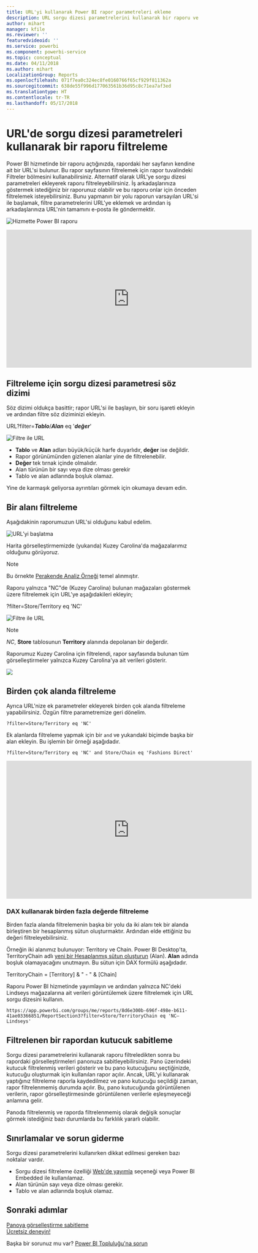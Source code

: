 ```yaml
---
title: URL'yi kullanarak Power BI rapor parametreleri ekleme
description: URL sorgu dizesi parametrelerini kullanarak bir raporu ve hatta birden fazla alanı filtreleyebilirsiniz.
author: mihart
manager: kfile
ms.reviewer: ''
featuredvideoid: ''
ms.service: powerbi
ms.component: powerbi-service
ms.topic: conceptual
ms.date: 04/11/2018
ms.author: mihart
LocalizationGroup: Reports
ms.openlocfilehash: 071f7ea0c324ec8fe0160766f65cf929f811362a
ms.sourcegitcommit: 638de55f996d177063561b36d95c8c71ea7af3ed
ms.translationtype: HT
ms.contentlocale: tr-TR
ms.lasthandoff: 05/17/2018
---
```

# <a name="filter-a-report-using-query-string-parameters-in-the-url"></a>URL'de sorgu dizesi parametreleri kullanarak bir raporu filtreleme
Power BI hizmetinde bir raporu açtığınızda, rapordaki her sayfanın kendine ait bir URL'si bulunur. Bu rapor sayfasının filtrelemek için rapor tuvalindeki Filtreler bölmesini kullanabilirsiniz.  Alternatif olarak URL'ye sorgu dizesi parametreleri ekleyerek raporu filtreleyebilirsiniz. İş arkadaşlarınıza göstermek istediğiniz bir raporunuz olabilir ve bu raporu onlar için önceden filtrelemek isteyebilirsiniz. Bunu yapmanın bir yolu raporun varsayılan URL'si ile başlamak, filtre parametrelerini URL'ye eklemek ve ardından iş arkadaşlarınıza URL'nin tamamını e-posta ile göndermektir.

![Hizmette Power BI raporu](media/service-url-filters/power-bi-report2.png)

<iframe width="640" height="360" src="https://www.youtube.com/embed/WQFtN8nvM4A?list=PLv2BtOtLblH3YE_Ycas5B1GtcoFfJXavO&amp;showinfo=0" frameborder="0" allowfullscreen></iframe>

## <a name="query-string-parameter-syntax-for-filtering"></a>Filtreleme için sorgu dizesi parametresi söz dizimi
Söz dizimi oldukça basittir; rapor URL'si ile başlayın, bir soru işareti ekleyin ve ardından filtre söz diziminizi ekleyin.

URL?filter=***Tablo***/***Alan*** eq '***değer***'

![Filtre ile URL](media/service-url-filters/power-bi-filter-urls7b.png)

* **Tablo** ve **Alan** adları büyük/küçük harfe duyarlıdır, **değer** ise değildir.
* Rapor görünümünden gizlenen alanlar yine de filtrelenebilir.
* **Değer** tek tırnak içinde olmalıdır.
* Alan türünün bir sayı veya dize olması gerekir
* Tablo ve alan adlarında boşluk olamaz.

Yine de karmaşık geliyorsa ayrıntıları görmek için okumaya devam edin.  

## <a name="filter-on-a-field"></a>Bir alanı filtreleme
Aşağıdakinin raporumuzun URL'si olduğunu kabul edelim.

![URL’yi başlatma](media/service-url-filters/power-bi-filter-urls6.png)

Harita görselleştirmemizde (yukarıda) Kuzey Carolina'da mağazalarımız olduğunu görüyoruz.

>[!NOTE]
>Bu örnekte [Perakende Analiz Örneği](sample-datasets.md) temel alınmıştır.
> 

Raporu yalnızca "NC"de (Kuzey Carolina) bulunan mağazaları göstermek üzere filtrelemek için URL'ye aşağıdakileri ekleyin;

?filter=Store/Territory eq 'NC'

![Filtre ile URL](media/service-url-filters/power-bi-filter-urls7.png)

>[!NOTE]
>*NC*, **Store** tablosunun **Territory** alanında depolanan bir değerdir.
> 
> 

Raporumuz Kuzey Carolina için filtrelendi, rapor sayfasında bulunan tüm görselleştirmeler yalnızca Kuzey Carolina'ya ait verileri gösterir.

![](media/service-url-filters/power-bi-report4.png)

## <a name="filter-on-multiple-fields"></a>Birden çok alanda filtreleme
Ayrıca URL'nize ek parametreler ekleyerek birden çok alanda filtreleme yapabilirsiniz. Özgün filtre parametremize geri dönelim.

```
?filter=Store/Territory eq 'NC'
```

Ek alanlarda filtreleme yapmak için bir `and` ve yukarıdaki biçimde başka bir alan ekleyin. Bu işlemin bir örneği aşağıdadır.

```
?filter=Store/Territory eq 'NC' and Store/Chain eq 'Fashions Direct'
```

<iframe width="640" height="360" src="https://www.youtube.com/embed/0sDGKxOaC8w?showinfo=0" frameborder="0" allowfullscreen></iframe>


### <a name="using-dax-to-filter-on-multiple-values"></a>DAX kullanarak birden fazla değerde filtreleme
Birden fazla alanda filtrelemenin başka bir yolu da iki alanı tek bir alanda birleştiren bir hesaplanmış sütun oluşturmaktır. Ardından elde ettiğiniz bu değeri filtreleyebilirsiniz.

Örneğin iki alanımız bulunuyor: Territory ve Chain. Power BI Desktop'ta, TerritoryChain adlı [yeni bir Hesaplanmış sütun oluşturun](desktop-tutorial-create-calculated-columns.md) (Alan). **Alan** adında boşluk olamayacağını unutmayın. Bu sütun için DAX formülü aşağıdadır.

TerritoryChain = [Territory] & " - " & [Chain]

Raporu Power BI hizmetinde yayımlayın ve ardından yalnızca NC'deki Lindseys mağazalarına ait verileri görüntülemek üzere filtrelemek için URL sorgu dizesini kullanın.

    https://app.powerbi.com/groups/me/reports/8d6e300b-696f-498e-b611-41ae03366851/ReportSection3?filter=Store/TerritoryChain eq 'NC–Lindseys'

## <a name="pin-a-tile-from-a-filtered-report"></a>Filtrelenen bir rapordan kutucuk sabitleme
Sorgu dizesi parametrelerini kullanarak raporu filtreledikten sonra bu rapordaki görselleştirmeleri panonuza sabitleyebilirsiniz. Pano üzerindeki kutucuk filtrelenmiş verileri gösterir ve bu pano kutucuğunu seçtiğinizde, kutucuğu oluşturmak için kullanılan rapor açılır.  Ancak, URL'yi kullanarak yaptığınız filtreleme raporla kaydedilmez ve pano kutucuğu seçildiği zaman, rapor filtrelenmemiş durumda açılır.  Bu, pano kutucuğunda görüntülenen verilerin, rapor görselleştirmesinde görüntülenen verilerle eşleşmeyeceği anlamına gelir.

Panoda filtrelenmiş ve raporda filtrelenmemiş olarak değişik sonuçlar görmek istediğiniz bazı durumlarda bu farklılık yararlı olabilir.

## <a name="limitations-and-troubleshooting"></a>Sınırlamalar ve sorun giderme
Sorgu dizesi parametrelerini kullanırken dikkat edilmesi gereken bazı noktalar vardır.

* Sorgu dizesi filtreleme özelliği [Web'de yayımla](service-publish-to-web.md) seçeneği veya Power BI Embedded ile kullanılamaz.   
* Alan türünün sayı veya dize olması gerekir.
* Tablo ve alan adlarında boşluk olamaz.

## <a name="next-steps"></a>Sonraki adımlar
[Panoya görselleştirme sabitleme](service-dashboard-pin-tile-from-report.md)  
[Ücretsiz deneyin!](https://powerbi.com/)

Başka bir sorunuz mu var? [Power BI Topluluğu'na sorun](http://community.powerbi.com/)

